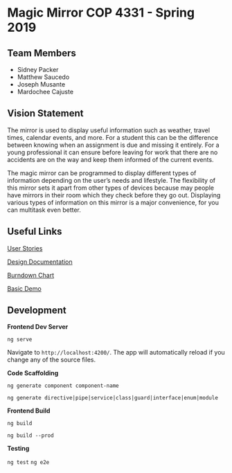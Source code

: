 # Magic Mirror COP 4331 - Spring 2019

## Team Members
* Sidney Packer
* Matthew Saucedo
* Joseph Musante
* Mardochee Cajuste

## Vision Statement

The mirror is used to display useful information such as weather, travel times, calendar events, and more. 
For a student this can be the difference between knowing when an assignment is due and missing it entirely.
For a young professional it can ensure before leaving for work that there are no accidents are on the way and keep them informed of the current events. 

The magic mirror can be programmed to display different types of information depending on the user’s needs and lifestyle.
The flexibility of this mirror sets it apart from other types of devices because may people have mirrors in their room which they check before they go out. Displaying various types of information on this mirror is a major convenience, for you can multitask even better.  

## Useful Links

[User Stories](./docs/User_Stories.md)

[Design Documentation](./docs/Design_Documentation.md)

[Burndown Chart](http://radekstepan.com/burnchart/#!/jrmusan/Magic-Mirror "Burndown Chart")

[Basic Demo](http://magic-mirror-demo.s3-website.us-east-2.amazonaws.com "Clock Demo")

## Development
**Frontend Dev Server**

`ng serve`

Navigate to `http://localhost:4200/`. The app will automatically reload if you change any of the source files.

**Code Scaffolding**

`ng generate component component-name`

`ng generate directive|pipe|service|class|guard|interface|enum|module`

**Frontend Build**

`ng build`

`ng build --prod`

**Testing**

`ng test`
`ng e2e`



